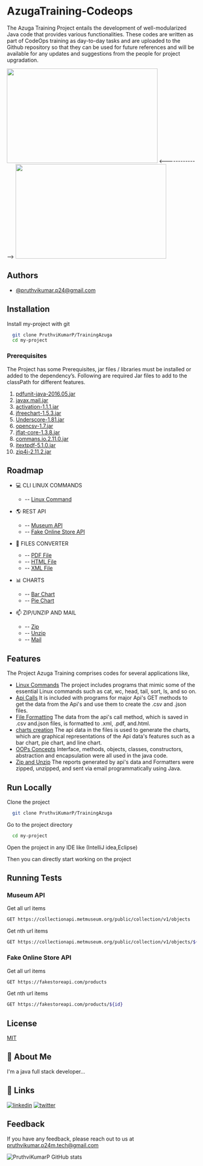# AzugaTraining-Codeops

The Azuga Training Project entails the development of well-modularized Java code that provides various functionalities. These codes are written as part of CodeOps training as day-to-day tasks and are uploaded to the Github repository so that they can be used for future references and will be available for any updates and suggestions from the people for project upgradation.

<img src="https://img.contractormag.com/files/base/ebm/contractormag/image/2021/10/Azuga_logo.61703a7a1e75a.png?auto=format,compress&fit=crop&h=556&w=1000&q=45" width = "400px" height = "250px"> <-------------->
<img src="https://codeops.tech/assets/codeops/codeopsMetaImage.png" width = "400px" height = "250px">
## Authors

- [@pruthvikumar.p24@gmail.com](https://github.com/PruthviKumarP)


## Installation

Install my-project with git

```bash
  git clone PruthviKumarP/TrainingAzuga
  cd my-project
```

### Prerequisites

The Project has some Prerequisites, jar files / libraries must be installed or added to the dependency’s. Following are required Jar files to add to the classPath for different features.

1. [pdfunit-java-2016.05.jar](http://www.pdfunit.com/en/download/)
2. [javax.mail.jar](https://jar-download.com/artifacts/com.sun.mail/javax.mail/1.6.1/source-code)
3. [activation-1.1.1.jar](https://jar-download.com/artifacts/javax.activation/activation/1.1.1/source-code)
4. [jfreechart-1.5.3.jar](https://jar-download.com/artifacts/javax.activation/activation/1.1.1/source-code)
5. [Underscore-1.81.jar](https://mavenlibs.com/jar/file/com.github.javadev/underscore)
6. [opencsv-1.7.jar](https://jar-download.com/?search_box=opencsv-1.7)
7. [jflat-core-1.3.8.jar](https://jar-download.com/?search_box=JFlat)
8. [commans.io.2.11.0.jar](https://mvnrepository.com/artifact/commons-io/commons-io/2.11.0)
9. [itextpdf-5.1.0.jar](https://mvnrepository.com/artifact/com.itextpdf/itextpdf/5.1.0)
10. [zip4j-2.11.2.jar](https://mvnrepository.com/artifact/net.lingala.zip4j/zip4j/2.11.2)

## Roadmap

- :computer: CLI LINUX COMMANDS 

    -   --  [ Linux Command ](https://github.com/PruthviKumarP/AzugaTraining-Codeops/tree/develop/Linux%20Commands)
   
- :earth_americas: REST API

    -   --  [ Museum API ](https://github.com/PruthviKumarP/AzugaTraining-Codeops/tree/develop/MuseumApiConverter)
    -   --  [ Fake Online Store API ](https://github.com/PruthviKumarP/AzugaTraining-Codeops/tree/develop/FakeOnlineStore_MuseumApiCharts)

- :open_file_folder: FILES CONVERTER

    -   --  [ PDF File](https://github.com/PruthviKumarP/AzugaTraining-Codeops/tree/develop/MuseumApiConverter)
    -   --  [ HTML File](https://github.com/PruthviKumarP/AzugaTraining-Codeops/tree/develop/MuseumApiConverter)
    -   --  [ XML File](https://github.com/PruthviKumarP/AzugaTraining-Codeops/tree/develop/MuseumApiConverter)
    
- :bar_chart: CHARTS

    -   --  [ Bar Chart ](https://github.com/PruthviKumarP/AzugaTraining-Codeops/tree/develop/FakeOnlineStore_MuseumApiCharts)
    -   --  [ Pie Chart ](https://github.com/PruthviKumarP/AzugaTraining-Codeops/tree/develop/FakeOnlineStore_MuseumApiCharts)

- :mailbox: ZIP/UNZIP AND MAIL

    -   --  [ Zip ](https://github.com/PruthviKumarP/AzugaTraining-Codeops/tree/develop/Zip_Unzip_Mail)
    -   --  [ Unzip ](https://github.com/PruthviKumarP/AzugaTraining-Codeops/tree/develop/Zip_Unzip_Mail)
    -   --  [ Mail ](https://github.com/PruthviKumarP/AzugaTraining-Codeops/tree/develop/Zip_Unzip_Mail)



## Features
The Project Azuga Training comprises codes for several applications like,

- [Linux Commands](https://github.com/PruthviKumarP/AzugaTraining.git) The project includes programs that mimic some of the essential Linux commands such as cat, wc, head, tail, sort, ls, and so on.
- [Api Calls](https://github.com/PruthviKumarP/AzugaTraining.git) It is included with programs for major Api's GET methods to get the data from the Api's and use them to create the .csv and .json files.
- [File Formatting](https://github.com/PruthviKumarP/AzugaTraining.git) The data from the api's call method, which is saved in .csv and.json files, is formatted to .xml, .pdf, and.html.
- [charts creation](https://github.com/PruthviKumarP/AzugaTraining.git) The api data in the files is used to generate the charts, which are graphical representations of the Api data's features such as a bar chart, pie chart, and line chart.
- [OOPs Concepts](https://github.com/PruthviKumarP/AzugaTraining.git) Interface, methods, objects, classes, constructors, abstraction and encapsulation were all used in the java code.
- [Zip and Unzip](https://github.com/PruthviKumarP/AzugaTraining.git) The reports generated by api's data and Formatters were zipped, unzipped, and sent via email programmatically using Java.
## Run Locally

Clone the project

```bash
  git clone PruthviKumarP/TrainingAzuga
```

Go to the project directory

```bash
  cd my-project
```

Open the project in any IDE like (IntelliJ idea,Eclipse)

Then you can directly start working on the project
## Running Tests

### Museum API

Get all url items

```bash
GET https://collectionapi.metmuseum.org/public/collection/v1/objects
```

Get nth url items

```bash
GET https://collectionapi.metmuseum.org/public/collection/v1/objects/${id}
```

### Fake Online Store API

Get all url items

```bash
GET https://fakestoreapi.com/products
```

Get nth url items

```bash
GET https://fakestoreapi.com/products/${id}
```


## License

[MIT](https://github.com/PruthviKumarP/AzugaTraining/blob/main/LICENSE)

## 🚀 About Me
I'm a java full stack developer...


## 🔗 Links

[![linkedin](https://img.shields.io/badge/linkedin-0A66C2?style=for-the-badge&logo=linkedin&logoColor=white)](https://www.linkedin.com/)
[![twitter](https://img.shields.io/badge/twitter-1DA1F2?style=for-the-badge&logo=twitter&logoColor=white)](https://twitter.com/)


## Feedback

If you have any feedback, please reach out to us at [pruthvikumar.p24m.tech@gmail.com](pruthvikumar.p24m.tech@gmail.com)

![PruthviKumarP GitHub stats](https://github-readme-stats.vercel.app/api?username=PruthviKumarP&show_icons=true&theme=radical)
